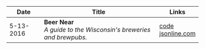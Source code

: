 | Date | Title | Links |
| --- | --- | --- |
| 5-13-2016 | **Beer Near** <br>*A guide to the Wisconsin's breweries and brewpubs.*| [code](https://github.com/datahub/beer-near) <br> [jsonline.com](http://www.jsonline.com/beernear) |
